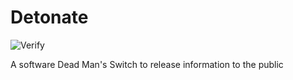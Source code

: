 # Detonate

![Verify](https://github.com/joshfng/detonate/workflows/Verify/badge.svg)

A software Dead Man's Switch to release information to the public

